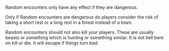 Random encounters only have any effect if they are dangerous.

Only if Random encounters are dangerous do players consider the risk of taking a short rest or a long rest in a forest instead of a town.

Random encounters should not also kill your players. These are usually beasts or something which is hunting or something similar. It is not hell bent on kill or die. It will escape if things turn bad.

